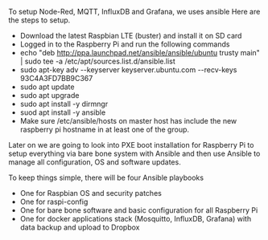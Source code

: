 To setup Node-Red, MQTT, InfluxDB and Grafana, we uses ansible
Here are the steps to setup.

* Download the latest Raspbian LTE (buster) and install it on SD card
* Logged in to the Raspberry Pi and run the following commands
* echo "deb http://ppa.launchpad.net/ansible/ansible/ubuntu trusty main" | sudo tee -a /etc/apt/sources.list.d/ansible.list
* sudo apt-key adv --keyserver keyserver.ubuntu.com --recv-keys 93C4A3FD7BB9C367
* sudo apt update
* sudo apt upgrade
* sudo apt install -y dirmngr
* suod apt install -y ansible
* Make sure /etc/ansible/hosts on master host has include the new raspberry pi hostname in at least one of the group.

Later on we are going to look into PXE boot installation for Raspberry Pi to setup everything via bare bone system with Ansible
and then use Ansible to manage all configuration, OS and software updates.

To keep things simple, there will be four Ansible playbooks
* One for Raspbian OS and security patches
* One for raspi-config
* One for bare bone software and basic configuration for all Raspberry Pi
* One for docker applications stack (Mosquitto, InfluxDB, Grafana) with data backup and upload to Dropbox
